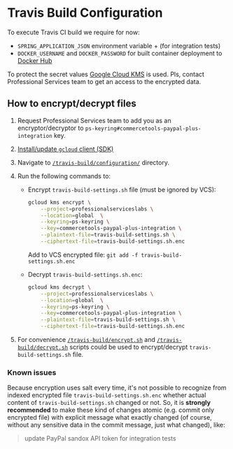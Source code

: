 # Travis Build Configuration

To execute Travis CI build we require for now:
  - `SPRING_APPLICATION_JSON` environment variable + (for integration tests)
  - `DOCKER_USERNAME` and `DOCKER_PASSWORD` for built container deployment to 
  [Docker Hub](https://hub.docker.com/r/commercetoolsps/commercetools-paypal-plus-integration/)

To protect the secret values [Google Cloud KMS](https://cloud.google.com/kms/) is used. 
Pls, contact Professional Services team to get an access to the encrypted data.

## How to encrypt/decrypt files

1. Request Professional Services team to add you as an encryptor/decryptor to 
`ps-keyring#commercetools-paypal-plus-integration` key.

1. [Install/update `gcloud` client (SDK)](https://cloud.google.com/sdk/gcloud/)

1. Navigate to [`/travis-build/configuration/`](/travis-build/configuration/) directory.

1. Run the following commands to:
    - Encrypt `travis-build-settings.sh` file (must be ignored by VCS):

        ```bash
        gcloud kms encrypt \
            --project=professionalserviceslabs \
            --location=global  \
            --keyring=ps-keyring \
            --key=commercetools-paypal-plus-integration \
            --plaintext-file=travis-build-settings.sh \
            --ciphertext-file=travis-build-settings.sh.enc
        ```
    
        Add to VCS encrypted file: `git add -f travis-build-settings.sh.enc`

    - Decrypt `travis-build-settings.sh.enc`:
    
      ```bash
      gcloud kms decrypt \
          --project=professionalserviceslabs \
          --location=global  \
          --keyring=ps-keyring \
          --key=commercetools-paypal-plus-integration \
          --plaintext-file=travis-build-settings.sh \
          --ciphertext-file=travis-build-settings.sh.enc
       ```

1. For convenience [`/travis-build/encrypt.sh`](/travis-build/encrypt.sh) and 
[`/travis-build/decrypt.sh`](/travis-build/decrypt.sh) scripts could be used to 
encrypt/decrypt `travis-build-settings.sh` file.

### Known issues

Because encryption uses salt every time, 
it's not possible to recognize from indexed encrypted file `travis-build-settings.sh.enc` 
whether actual content of `travis-build-settings.sh` changed or not.
So, it is **strongly recommended** to make these kind of changes atomic (e.g. commit only encrypted file)
with explicit message what exactly changed (of course, without any sensitive data in the commit message, 
just what changed), like:
    
> update PayPal sandox API token for integration tests